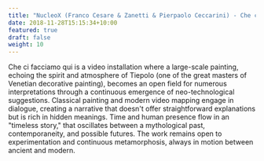 ```yaml
---
title: "NucleoX (Franco Cesare & Zanetti & Pierpaolo Ceccarini) - Che ci facciamo qui?"
date: 2018-11-28T15:15:34+10:00
featured: true
draft: false
weight: 10
---
```


Che ci facciamo qui is a video installation where a large-scale painting, echoing the spirit and atmosphere of Tiepolo (one of the great masters of Venetian decorative painting), becomes an open field for numerous interpretations through a continuous emergence of neo-technological suggestions. 
Classical painting and modern video mapping engage in dialogue, creating a narrative that doesn't offer straightforward explanations but is rich in hidden meanings. Time and human presence flow in an "timeless story," that oscillates between a mythological past, contemporaneity, and possible futures. The work remains open to experimentation and continuous metamorphosis, always in motion between ancient and modern.